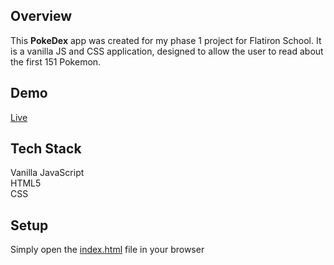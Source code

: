 ## Overview

This **PokeDex** app was created for my phase 1 project for Flatiron School. It is a vanilla JS and CSS application, designed to allow the user to read about the first 151 Pokemon.

## Demo

[Live](https://simplestyles.herokuapp.com/)
## Tech Stack

Vanilla JavaScript<br>
HTML5<br>
CSS

## Setup

Simply open the [index.html](./index.html) file in your browser
